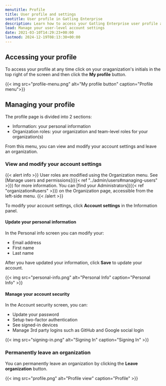 ```yaml
---
menutitle: Profile
title: User profile and settings
seotitle: User profile in Gatling Enterprise 
description: Learn how to access your Gatling Enterprise user profile and manage your personal settings.
lead: Manage your user-level account settings
date: 2021-03-10T14:29:23+00:00
lastmod: 2024-12-19T08:13:30+00:00
---
```


## Accessing your profile

To access your profile at any time click on your oraganization's initials in the top right of the screen and then click the **My profile** button.

{{< img src="profile-menu.png" alt="My profile button" caption="Profile menu">}}


## Managing your profile

The profile page is divided into 2 sections:

- Information: your personal information
- Organization roles: your organization and team-level roles for your organization(s)

From this menu, you can view and modify your account settings and leave an organization. 

### View and modify your account settings

{{< alert info >}}
User roles are modified using the Organization menu. See [Manage users and permissions]({{< ref "../admin/users#managing-users" >}}) for more information. You can [find your Administrators]({{< ref "organization#users" >}}) on the Organization page, accessible
from the left-side menu.
{{< /alert >}}

To modify your account settings, click **Account settings** in the Information panel. 

#### Update your personal information

In the Personal info screen you can modify your:

- Email address
- First name
- Last name

After you have updated your information, click **Save** to update your account. 

{{< img src="personal-info.png" alt="Personal Info" caption="Personal Info" >}}

#### Manage your account security 

In the Account security screen, you can: 

- Update your password
- Setup two-factor authentication
- See signed-in devices
- Manage 3rd party logins such as GitHub and Google social login

{{< img src="signing-in.png" alt="Signing In" caption="Signing In" >}}

### Permanently leave an organization

You can permanently leave an organization by clicking the **Leave organization** button.

{{< img src="profile.png" alt="Profile view" caption="Profile" >}}
